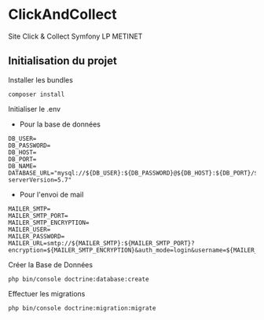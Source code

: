 # ClickAndCollect
Site Click &amp; Collect Symfony LP METINET

## Initialisation du projet
Installer les bundles
```
composer install
```

Initialiser le .env
- Pour la base de données
```
DB_USER=
DB_PASSWORD=
DB_HOST=
DB_PORT=
DB_NAME=
DATABASE_URL="mysql://${DB_USER}:${DB_PASSWORD}@${DB_HOST}:${DB_PORT}/${DB_NAME}?serverVersion=5.7"
```
- Pour l'envoi de mail
```
MAILER_SMTP=
MAILER_SMTP_PORT=
MAILER_SMTP_ENCRYPTION=
MAILER_USER=
MAILER_PASSWORD=
MAILER_URL=smtp://${MAILER_SMTP}:${MAILER_SMTP_PORT}?encryption=${MAILER_SMTP_ENCRYPTION}&auth_mode=login&username=${MAILER_USER}&password=${MAILER_PASSWORD}
```

Créer la Base de Données
```
php bin/console doctrine:database:create
```
Effectuer les migrations
```
php bin/console doctrine:migration:migrate
```
